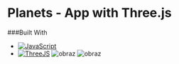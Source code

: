 # Planets - App with Three.js
###Built With
* [![JavaScript][JavaScript.img]][JavaScript-url]
* [![ThreeJS][Three.img]][Three-url]
![obraz](https://user-images.githubusercontent.com/82237491/222987202-1b423cec-269b-4beb-b237-200b4c935c49.png)
![obraz](https://user-images.githubusercontent.com/82237491/223103060-4b76cfa2-a033-4d12-a24e-e78f67feb32a.png)


<!-- MARKDOWN LINKS & IMAGES -->
[JavaScript.img]: https://img.shields.io/badge/JavaScript-F7DF1E?style=for-the-badge&logo=javascript&logoColor=black
[JavaScript-url]: #
[Three.img]: #
[Three-url]: https://threejs.org/
